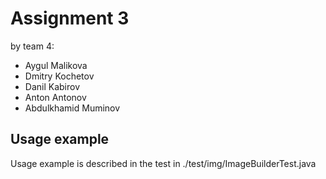 # Assignment 3

by team 4:

- Aygul Malikova
- Dmitry Kochetov
- Danil Kabirov
- Anton Antonov
- Abdulkhamid Muminov

## Usage example

Usage example is described in the test in ./test/img/ImageBuilderTest.java



